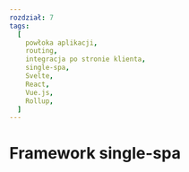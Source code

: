 ```yaml
---
rozdział: 7
tags:
  [
    powłoka aplikacji,
    routing,
    integracja po stronie klienta,
    single-spa,
    Svelte,
    React,
    Vue.js,
    Rollup,
  ]
---
```


# Framework single-spa

 
